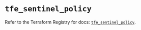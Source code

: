 # `tfe_sentinel_policy`

Refer to the Terraform Registry for docs: [`tfe_sentinel_policy`](https://registry.terraform.io/providers/hashicorp/tfe/0.61.0/docs/resources/sentinel_policy).
